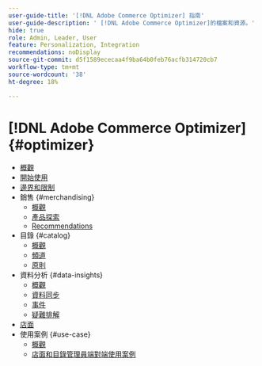 ```yaml
---
user-guide-title: '[!DNL Adobe Commerce Optimizer] 指南'
user-guide-description: ' [!DNL Adobe Commerce Optimizer]的檔案和資源。'
hide: true
role: Admin, Leader, User
feature: Personalization, Integration
recommendations: noDisplay
source-git-commit: d5f1589ececaa4f9ba64b0feb76acfb314720cb7
workflow-type: tm+mt
source-wordcount: '38'
ht-degree: 18%

---
```


# [!DNL Adobe Commerce Optimizer] {#optimizer}

- [概觀](overview.md)
- [開始使用](get-started.md)
- [邊界和限制](boundaries-limits.md)
- 銷售 {#merchandising}
   - [概觀](./merchandising/overview.md)
   - [產品探索](./merchandising/product-discovery.md)
   - [Recommendations](./merchandising/recommendations.md)
- 目錄 {#catalog}
   - [概觀](./catalog/overview.md)
   - [頻道](./catalog/channels.md)
   - [原則](./catalog/policies.md)
- 資料分析 {#data-insights}
   - [概觀](./data-insights/overview.md)
   - [資料同步](./data-insights/data-sync.md)
   - [事件](./data-insights/eventing.md)
   - [疑難排解](./data-insights/troubleshooting.md)
- [店面](storefront.md)
- 使用案例 {#use-case}
   - [概觀](./use-case/overview.md)
   - [店面和目錄管理員端對端使用案例](./use-case/admin-use-case.md)

